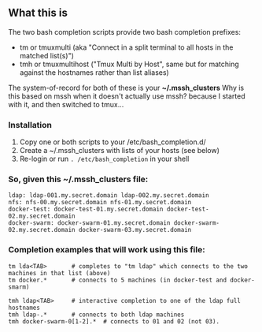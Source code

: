 ## What this is
The two bash completion scripts provide two bash completion prefixes: 
* tm or tmuxmulti (aka "Connect in a split terminal to all hosts in the matched list(s)")
* tmh or tmuxmultihost ("Tmux Multi by Host", same but for matching against the hostnames rather than list aliases)

The system-of-record for both of these is your **~/.mssh_clusters**
Why is this based on mssh when it doesn't actually use mssh?  because I started with it, and then switched to tmux...

### Installation
1. Copy one or both scripts to your /etc/bash_completion.d/
2. Create a ~/.mssh_clusters with lists of your hosts (see below)
3. Re-login or run `. /etc/bash_completion` in your shell

### So, given this **~/.mssh_clusters** file:
    ldap: ldap-001.my.secret.domain ldap-002.my.secret.domain
    nfs: nfs-00.my.secret.domain nfs-01.my.secret.domain
    docker-test: docker-test-01.my.secret.domain docker-test-02.my.secret.domain
    docker-swarm: docker-swarm-01.my.secret.domain docker-swarm-02.my.secret.domain docker-swarm-03.my.secret.domain

### Completion examples that will work using this file:
```
tm lda<TAB>       # completes to "tm ldap" which connects to the two machines in that list (above)
tm docker.*       # connects to 5 machines (in docker-test and docker-smarm)

tmh ldap<TAB>     # interactive completion to one of the ldap full hostnames
tmh ldap-.*       # connects to both ldap machines
tmh docker-swarm-0[1-2].*  # connects to 01 and 02 (not 03).
```
